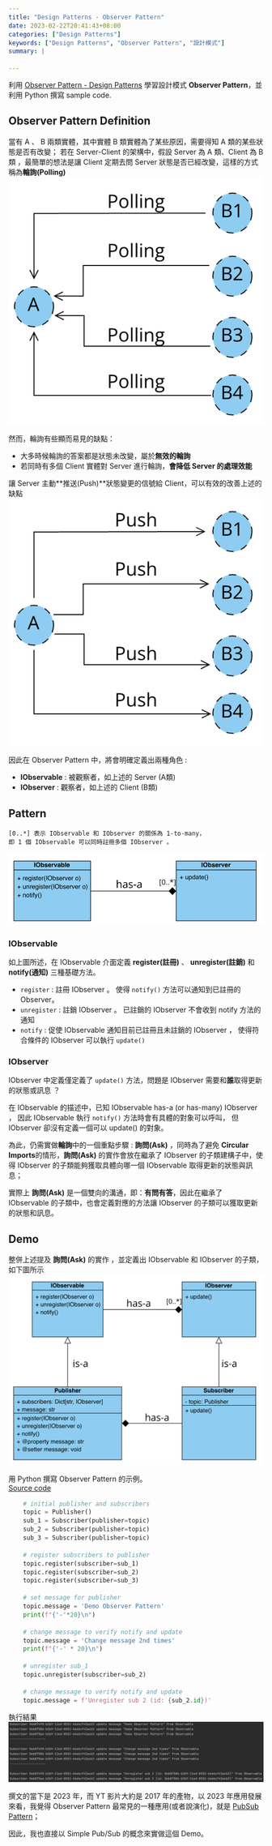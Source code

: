 ```yaml
---
title: "Design Patterns - Observer Pattern"
date: 2023-02-22T20:41:43+08:00
categories: ["Design Patterns"]
keywords: ["Design Patterns", "Observer Pattern", "設計模式"]
summary: |
  
---
```


利用 [Observer Pattern - Design Patterns](https://www.youtube.com/watch?v=_BpmfnqjgzQ&list=PLrhzvIcii6GNjpARdnO4ueTUAVR9eMBpc&index=2) 學習設計模式 **Observer Pattern**，並利用 Python 撰寫 sample code.

## Observer Pattern Definition
當有 A 、 B 兩類實體，其中實體 B 類實體為了某些原因，需要得知 A 類的某些狀態是否有改變；
若在 Server-Client 的架構中，假設 Server 為 A 類、Client 為 B 類 ，最簡單的想法是讓 Client 定期去問 Server 狀態是否已經改變，這樣的方式稱為**輪詢(Polling)**
![](/images/design-pattern/observer-pattern/01_polling.png)

然而，輪詢有些顯而易見的缺點：
- 大多時候輪詢的答案都是狀態未改變，屬於**無效的輪詢**
- 若同時有多個 Client 實體對 Server 進行輪詢，**會降低 Server 的處理效能**

讓 Server 主動**推送(Push)**狀態變更的信號給 Client，可以有效的改善上述的缺點
![](/images/design-pattern/observer-pattern/02_push.png)

因此在 Observer Pattern 中，將會明確定義出兩種角色 :
- **IObservable** : 被觀察者，如上述的 Server (A類)
- **IObserver** : 觀察者，如上述的 Client (B類)

## Pattern

```text
[0..*] 表示 IObservable 和 IObserver 的關係為 1-to-many，  
即 1 個 IObservable 可以同時註冊多個 IObserver 。
```

![](/images/design-pattern/observer-pattern/03_pattern.png)

### IObservable

如上圖所述，在 IObservable 介面定義 **register(註冊)** 、 **unregister(註銷)** 和 **notify(通知)** 三種基礎方法。
- `register` : 註冊 IObserver 。 使得 `notify()` 方法可以通知到已註冊的 Observer。
- `unregister` : 註銷 IObserver 。 已註銷的 IObserver 不會收到 notify 方法的通知
- `notify` : 促使 IObservable 通知目前已註冊且未註銷的 IObserver ， 使得符合條件的 IObserver 可以執行 `update()`

### IObserver

IObserver 中定義僅定義了 `update()` 方法，問題是 IObserver 需要和**誰**取得更新的狀態或訊息 ？

在 IObservable 的描述中，已知 IObservable has-a (or has-many) IObserver ， 因此 IObservable 執行 `notify()` 方法時會有具體的對象可以呼叫， 但 IObserver 卻沒有定義一個可以 update() 的對象。

為此，仍需實做**輪詢**中的一個重點步驟 : **詢問(Ask)** ，同時為了避免 **Circular Imports**的情形，**詢問(Ask)** 的實作會放在繼承了 IObserver 的子類建構子中，使得 IObserver 的子類能夠獲取具體向哪一個 IObservable 取得更新的狀態與訊息；

實際上 **詢問(Ask)** 是一個雙向的溝通，即：**有問有答**，因此在繼承了 IObservable 的子類中，也會定義對應的方法讓 IObserver 的子類可以獲取更新的狀態和訊息。

## Demo

整併上述提及 **詢問(Ask)** 的實作 ，並定義出 IObservable 和 IObserver 的子類，如下圖所示
![](/images/design-pattern/observer-pattern/04_demo_pattern.png)

用 Python 撰寫 Observer Pattern 的示例。  
[Source code](https://github.com/zhweiliu/design-pattern-study/blob/master/02_ObserverPattern/Demo.py)

```python
    # initial publisher and subscribers
    topic = Publisher()
    sub_1 = Subscriber(publisher=topic)
    sub_2 = Subscriber(publisher=topic)
    sub_3 = Subscriber(publisher=topic)

    # register subscribers to publisher
    topic.register(subscriber=sub_1)
    topic.register(subscriber=sub_2)
    topic.register(subscriber=sub_3)

    # set message for publisher
    topic.message = 'Demo Observer Pattern'
    print(f"{'-'*20}\n")

    # change message to verify notify and update
    topic.message = 'Change message 2nd times'
    print(f"{'-' * 20}\n")

    # unregister sub_1
    topic.unregister(subscriber=sub_2)

    # change message to verify notify and update
    topic.message = f'Unregister sub 2 (id: {sub_2.id})'
```

執行結果
![](/images/design-pattern/observer-pattern/05_print_result.png)

撰文的當下是 2023 年，而 YT 影片大約是 2017 年的產物，以 2023 年應用發展來看，我覺得 Observer Pattern 最常見的一種應用(或者說演化)，就是 [PubSub Pattern](https://notfalse.net/11/pub-sub-pattern)；

因此，我也直接以 Simple Pub/Sub 的概念來實做這個 Demo。